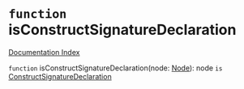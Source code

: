 # `function` isConstructSignatureDeclaration

[Documentation Index](../README.md)

`function` isConstructSignatureDeclaration(node: [Node](../interface.Node/README.md)): node `is` [ConstructSignatureDeclaration](../interface.ConstructSignatureDeclaration/README.md)

